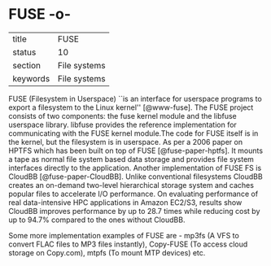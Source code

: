 # FUSE -o-


|          |              |
| -------- | ------------ |
| title    | FUSE         | 
| status   | 10           |
| section  | File systems |
| keywords | File systems |



FUSE (Filesystem in Userspace) ``is an interface for userspace
programs to export a filesystem to the Linux
kernel'' [@www-fuse]. The FUSE project consists of two components:
the fuse kernel module and the libfuse userspace library. libfuse
provides the reference implementation for communicating with the FUSE
kernel module.The code for FUSE itself is in the kernel, but the
filesystem is in userspace.  As per a 2006 paper on HPTFS which has
been built on top of FUSE [@fuse-paper-hptfs]. It mounts a tape as
normal file system based data storage and provides file system
interfaces directly to the application.  Another implementation of
FUSE FS is CloudBB [@fuse-paper-CloudBB]. Unlike conventional
filesystems CloudBB creates an on-demand two-level hierarchical
storage system and caches popular files to accelerate I/O
performance. On evaluating performance of real data-intensive HPC
applications in Amazon EC2/S3, results show CloudBB improves
performance by up to 28.7 times while reducing cost by up to 94.7\%
compared to the ones without CloudBB.

Some more implementation examples of FUSE are - mp3fs (A VFS to
convert FLAC files to MP3 files instantly), Copy-FUSE (To access cloud
storage on Copy.com), mtpfs (To mount MTP devices) etc.



